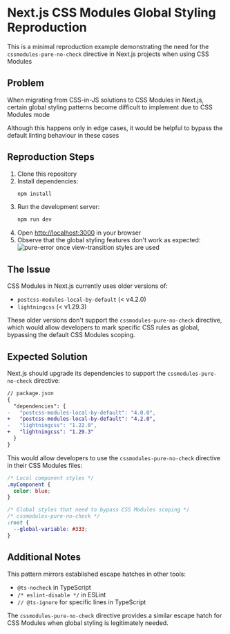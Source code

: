 # Next.js CSS Modules Global Styling Reproduction

This is a minimal reproduction example demonstrating the need for the `cssmodules-pure-no-check` directive in Next.js projects when using CSS Modules

## Problem

When migrating from CSS-in-JS solutions to CSS Modules in Next.js, certain global styling patterns become difficult to implement due to CSS Modules mode

Although this happens only in edge cases, it would be helpful to bypass the default linting behaviour in these cases

## Reproduction Steps

1. Clone this repository
2. Install dependencies:
   ```bash
   npm install
   ```
3. Run the development server:
   ```bash
   npm run dev
   ```
4. Open [http://localhost:3000](http://localhost:3000) in your browser
5. Observe that the global styling features don't work as expected: ![pure-error once view-transition styles are used](https://github.com/user-attachments/assets/5d69b1c7-81e8-486c-9d6d-707804455681)


## The Issue

CSS Modules in Next.js currently uses older versions of:
- `postcss-modules-local-by-default` (< v4.2.0)
- `lightningcss` (< v1.29.3)

These older versions don't support the `cssmodules-pure-no-check` directive, which would allow developers to mark specific CSS rules as global, bypassing the default CSS Modules scoping.

## Expected Solution

Next.js should upgrade its dependencies to support the `cssmodules-pure-no-check` directive:

```diff
// package.json
{
  "dependencies": {
-   "postcss-modules-local-by-default": "4.0.0",
+   "postcss-modules-local-by-default": "4.2.0",
-   "lightningcss": "1.22.0",
+   "lightningcss": "1.29.3"
  }
}
```

This would allow developers to use the `cssmodules-pure-no-check` directive in their CSS Modules files:

```css
/* Local component styles */
.myComponent {
  color: blue;
}

/* Global styles that need to bypass CSS Modules scoping */
/* cssmodules-pure-no-check */
:root {
  --global-variable: #333;
}
```

## Additional Notes

This pattern mirrors established escape hatches in other tools:
- `@ts-nocheck` in TypeScript
- `/* eslint-disable */` in ESLint
- `// @ts-ignore` for specific lines in TypeScript

The `cssmodules-pure-no-check` directive provides a similar escape hatch for CSS Modules when global styling is legitimately needed.

